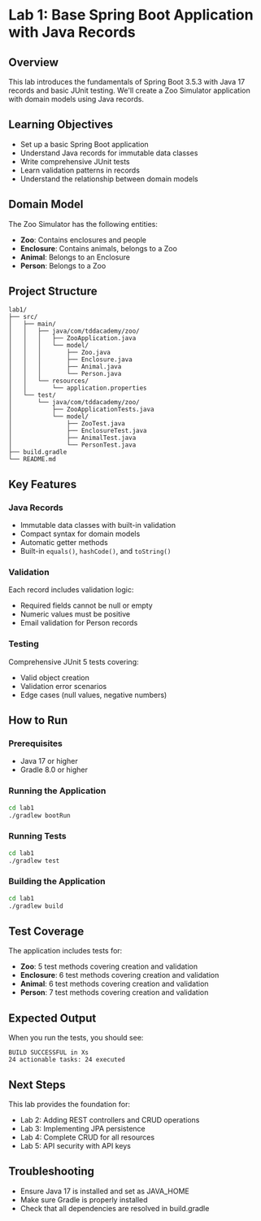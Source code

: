 # Lab 1: Base Spring Boot Application with Java Records

## Overview
This lab introduces the fundamentals of Spring Boot 3.5.3 with Java 17 records and basic JUnit testing. We'll create a Zoo Simulator application with domain models using Java records.

## Learning Objectives
- Set up a basic Spring Boot application
- Understand Java records for immutable data classes
- Write comprehensive JUnit tests
- Learn validation patterns in records
- Understand the relationship between domain models

## Domain Model
The Zoo Simulator has the following entities:
- **Zoo**: Contains enclosures and people
- **Enclosure**: Contains animals, belongs to a Zoo
- **Animal**: Belongs to an Enclosure
- **Person**: Belongs to a Zoo

## Project Structure
```
lab1/
├── src/
│   ├── main/
│   │   ├── java/com/tddacademy/zoo/
│   │   │   ├── ZooApplication.java
│   │   │   └── model/
│   │   │       ├── Zoo.java
│   │   │       ├── Enclosure.java
│   │   │       ├── Animal.java
│   │   │       └── Person.java
│   │   └── resources/
│   │       └── application.properties
│   └── test/
│       └── java/com/tddacademy/zoo/
│           ├── ZooApplicationTests.java
│           └── model/
│               ├── ZooTest.java
│               ├── EnclosureTest.java
│               ├── AnimalTest.java
│               └── PersonTest.java
├── build.gradle
└── README.md
```

## Key Features

### Java Records
- Immutable data classes with built-in validation
- Compact syntax for domain models
- Automatic getter methods
- Built-in `equals()`, `hashCode()`, and `toString()`

### Validation
Each record includes validation logic:
- Required fields cannot be null or empty
- Numeric values must be positive
- Email validation for Person records

### Testing
Comprehensive JUnit 5 tests covering:
- Valid object creation
- Validation error scenarios
- Edge cases (null values, negative numbers)

## How to Run

### Prerequisites
- Java 17 or higher
- Gradle 8.0 or higher

### Running the Application
```bash
cd lab1
./gradlew bootRun
```

### Running Tests
```bash
cd lab1
./gradlew test
```

### Building the Application
```bash
cd lab1
./gradlew build
```

## Test Coverage
The application includes tests for:
- **Zoo**: 5 test methods covering creation and validation
- **Enclosure**: 6 test methods covering creation and validation
- **Animal**: 6 test methods covering creation and validation
- **Person**: 7 test methods covering creation and validation

## Expected Output
When you run the tests, you should see:
```
BUILD SUCCESSFUL in Xs
24 actionable tasks: 24 executed
```

## Next Steps
This lab provides the foundation for:
- Lab 2: Adding REST controllers and CRUD operations
- Lab 3: Implementing JPA persistence
- Lab 4: Complete CRUD for all resources
- Lab 5: API security with API keys

## Troubleshooting
- Ensure Java 17 is installed and set as JAVA_HOME
- Make sure Gradle is properly installed
- Check that all dependencies are resolved in build.gradle 